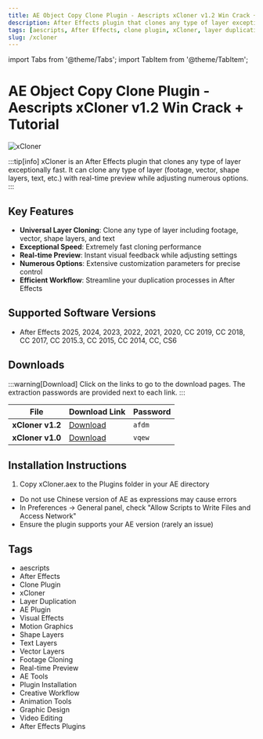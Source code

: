 ```yaml
---
title: AE Object Copy Clone Plugin - Aescripts xCloner v1.2 Win Crack + Tutorial
description: After Effects plugin that clones any type of layer exceptionally fast with real-time preview while adjusting numerous options.
tags: [aescripts, After Effects, clone plugin, xCloner, layer duplication, AE plugin, visual effects, motion graphics]
slug: /xcloner
---
```

import Tabs from '@theme/Tabs';
import TabItem from '@theme/TabItem';

<!--Last updated: Sep 17 2025-->

# AE Object Copy Clone Plugin - Aescripts xCloner v1.2 Win Crack + Tutorial

![xCloner](https://www.gfxcamp.com/wp-content/uploads/2025/06/xCloner.jpg)

:::tip[info]
xCloner is an After Effects plugin that clones any type of layer exceptionally fast. It can clone any type of layer (footage, vector, shape layers, text, etc.) with real-time preview while adjusting numerous options.
:::

## Key Features

- **Universal Layer Cloning**: Clone any type of layer including footage, vector, shape layers, and text
- **Exceptional Speed**: Extremely fast cloning performance
- **Real-time Preview**: Instant visual feedback while adjusting settings
- **Numerous Options**: Extensive customization parameters for precise control
- **Efficient Workflow**: Streamline your duplication processes in After Effects

## Supported Software Versions

- After Effects 2025, 2024, 2023, 2022, 2021, 2020, CC 2019, CC 2018, CC 2017, CC 2015.3, CC 2015, CC 2014, CC, CS6

## Downloads

:::warning[Download]
Click on the links to go to the download pages. The extraction passwords are provided next to each link.
:::

| File | Download Link | Password |
| ---- | ------------- | -------- |
| **xCloner v1.2** | [Download](https://pan.baidu.com/s/1N6fi0_2q37q7AcjlC-H5_w?pwd=afdm) | `afdm` |
| **xCloner v1.0** | [Download](https://pan.baidu.com/s/1Zn2kbsM_TAs32Cj3YSwy4A?pwd=vqew) | `vqew` |

## Installation Instructions

<Tabs>
  <TabItem value="installation" label="Installation Steps" default>
    <ol>
      <li>Copy xCloner.aex to the Plugins folder in your AE directory</li>
    </ol>
  </TabItem>
  <TabItem value="troubleshooting" label="Troubleshooting">
    <ul>
      <li>Do not use Chinese version of AE as expressions may cause errors</li>
      <li>In Preferences → General panel, check "Allow Scripts to Write Files and Access Network"</li>
      <li>Ensure the plugin supports your AE version (rarely an issue)</li>
    </ul>
  </TabItem>
</Tabs>

## Tags

- aescripts
- After Effects
- Clone Plugin
- xCloner
- Layer Duplication
- AE Plugin
- Visual Effects
- Motion Graphics
- Shape Layers
- Text Layers
- Vector Layers
- Footage Cloning
- Real-time Preview
- AE Tools
- Plugin Installation
- Creative Workflow
- Animation Tools
- Graphic Design
- Video Editing
- After Effects Plugins
